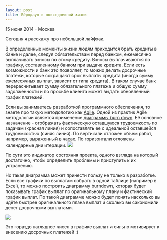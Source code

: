 ```yaml
---
layout: post
title: Бёрндаун в повседневной жизни
---
```


<p class="meta">15 июня 2014 - Москва</p>

Сегодня я расскажу про небольшой лайфхак.

В определенные моменты жизни людям приходится брать кредиты в банке
и далее, следуя обязательствам перед банком, ежемесячно выплачивать взносы по этому кредиту.
Взносы выплачиваются по графику, составленному банком при выдаче кредита.
Если есть возможности и банк это позволяет, то можно делать досрочные платежи,
которые сокращают срок выплаты кредита (иногда сумму ежемесячных выплат, зависит от типа кредита).
В таком случае банк перерасчитывает сумму обязательного платежа и общую сумму задолженности
и по просьбе клиента может выдать обновлённый график платежей.

Если вы занимаетесь разработкой программного обеспечения, то знаете про такую
методологию как [Agile](https://en.wikipedia.org/wiki/Agile_software_development).
Одной из практик Agile методологии является применение [диаграммы burn down](https://en.wikipedia.org/wiki/Burn_down_chart).
Её основное назначение - отображать фактическую оставшуюся трудоемкость
по задачам (красная линия) и сопоставлять ее с идеальной оставшейся трудоемкостью
(синяя линия). По вертикали отложен объем работ, например, выраженный в часах.
По горизонтали отложены календарные дни итерации.
<img src="https://upload.wikimedia.org/wikipedia/commons/8/8c/Burn_down_chart.png">

По сути это индикатор состояния проекта, одного взгляда на который достаточно, чтобы определить
проблемы и приступить к их устранению.

Но такая диаграмма может принести пользу не только в разработке.
Если все графики по выплатам собрать в одной таблице (например в Excel),
то можно построить диаграмму burndown, которая будет показывать график выплат
по оригинальному плану и фактический график выплат. По такой диаграмме
можно будет понять насколько вы идёте быстрее оригинального плана выплат и
сколько вы сэкономили денег досрочными выплатами.

<img src="http://blog.bronevichok.ru/images/burndown.png">

Это гораздо нагляднее чисел в графике выплат и сильно мотивирует к внесению досрочных платежей :)

